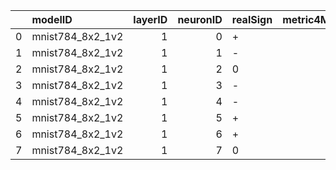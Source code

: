 |    | modelID          |   layerID |   neuronID | realSign   |   metric4Minus |   metric4Plus |   percentage | isRecoveredCorrectly   |   tFindCrit |   tSignRec |   tSignatureRec |   tImprovePrec |   recoveryTimeSeconds |   numQueries |   numCritPtQueries |   numPrecQueries |
|---:|:-----------------|----------:|-----------:|:-----------|---------------:|--------------:|-------------:|:-----------------------|------------:|-----------:|----------------:|---------------:|----------------------:|-------------:|-------------------:|-----------------:|
|  0 | mnist784_8x2_1v2 |         1 |          0 | +          |              4 |            11 |     0.733333 | True                   |     101.053 |  162.04    |         718.721 |     8.9407e-08 |               933.41  |       119848 |                219 |               18 |
|  1 | mnist784_8x2_1v2 |         1 |          1 | -          |             14 |             1 |     0.933333 | True                   |     101.03  |    7.52427 |         718.721 |     8.9407e-08 |               726.268 |       119833 |                216 |               15 |
|  2 | mnist784_8x2_1v2 |         1 |          2 | 0          |              0 |             0 |     0        | False                  |     101.03  |    0       |         718.721 |     8.9407e-08 |               772.369 |       119838 |                217 |               16 |
|  3 | mnist784_8x2_1v2 |         1 |          3 | -          |             13 |             2 |     0.866667 | True                   |     101.03  |   84.4127  |         718.721 |     8.9407e-08 |               804.702 |       119848 |                219 |               18 |
|  4 | mnist784_8x2_1v2 |         1 |          4 | -          |              8 |             7 |     0.533333 | True                   |     101.03  |    4.99002 |         718.721 |     8.9407e-08 |               724.465 |       119843 |                218 |               17 |
|  5 | mnist784_8x2_1v2 |         1 |          5 | +          |             15 |             0 |     1        | True                   |     101.049 |  146.607   |         718.721 |     8.9407e-08 |               870.999 |       119863 |                222 |               21 |
|  6 | mnist784_8x2_1v2 |         1 |          6 | +          |              0 |            15 |     1        | True                   |     101.037 |  164.288   |         718.721 |     8.9407e-08 |               908.639 |       119843 |                218 |               17 |
|  7 | mnist784_8x2_1v2 |         1 |          7 | 0          |              0 |             0 |     0        | False                  |     101.03  |    0       |         718.721 |     8.9407e-08 |               801.051 |       119838 |                217 |               16 |